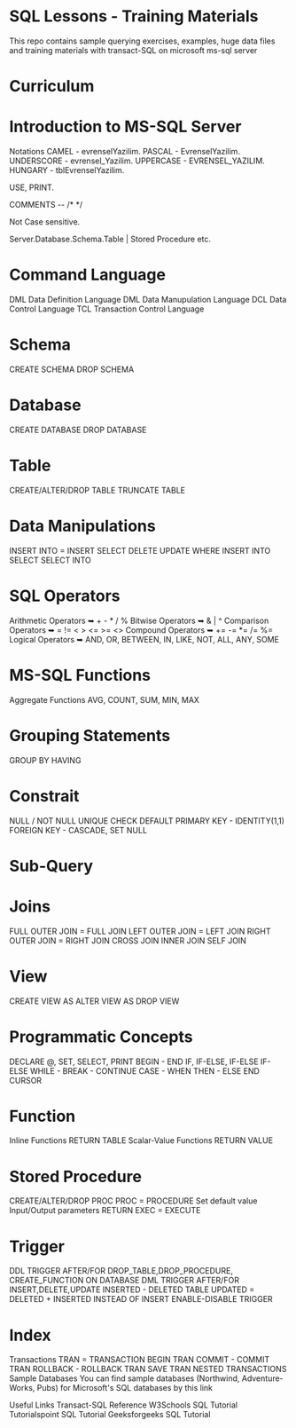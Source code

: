 # SQL Lessons - Training Materials
This repo contains sample querying exercises, examples, huge data files and training materials with transact-SQL on microsoft ms-sql server
# Curriculum
# Introduction to MS-SQL Server

Notations
CAMEL - evrenselYazilim.
PASCAL - EvrenselYazilim.
UNDERSCORE - evrensel_Yazilim.
UPPERCASE - EVRENSEL_YAZILIM.
HUNGARY - tblEvrenselYazilim.

USE, PRINT.

COMMENTS -- /* */

Not Case sensitive.

Server.Database.Schema.Table | Stored Procedure etc.

# Command Language

DML Data Definition Language
DML Data Manupulation Language 
DCL Data Control Language
TCL Transaction Control Language

# Schema
CREATE SCHEMA      DROP SCHEMA

# Database
CREATE DATABASE  DROP DATABASE

# Table
CREATE/ALTER/DROP TABLE
TRUNCATE TABLE

# Data Manipulations
INSERT INTO = INSERT
SELECT
DELETE
UPDATE
WHERE
INSERT INTO SELECT
SELECT INTO

# SQL Operators
Arithmetic Operators ➥ + - * / %
Bitwise Operators ➥ & | ^
Comparison Operators ➥ = != < > <= >= <>
Compound Operators ➥ += -= *= /= %=
Logical Operators ➥ AND, OR, BETWEEN, IN, LIKE, NOT, ALL, ANY, SOME

# MS-SQL Functions
Aggregate Functions
AVG, COUNT, SUM, MIN, MAX
#  Grouping Statements
GROUP BY
HAVING
# Constrait
NULL / NOT NULL
UNIQUE
CHECK
DEFAULT
PRIMARY KEY - IDENTITY(1,1)
FOREIGN KEY - CASCADE, SET NULL
# Sub-Query

# Joins
FULL OUTER JOIN = FULL JOIN
LEFT OUTER JOIN = LEFT JOIN
RIGHT OUTER JOIN = RIGHT JOIN
CROSS JOIN
INNER JOIN
SELF JOIN

# View
CREATE VIEW AS
ALTER VIEW AS
DROP VIEW
 #  Programmatic Concepts
DECLARE @, SET, SELECT, PRINT
BEGIN - END
IF, IF-ELSE, IF-ELSE IF-ELSE
WHILE - BREAK - CONTINUE
CASE - WHEN THEN - ELSE END
CURSOR
#  Function
Inline Functions
RETURN TABLE
Scalar-Value Functions
RETURN VALUE
#  Stored Procedure
CREATE/ALTER/DROP PROC
PROC = PROCEDURE
Set default value
Input/Output parameters
RETURN
EXEC = EXECUTE
#  Trigger
DDL TRIGGER
AFTER/FOR DROP_TABLE,DROP_PROCEDURE, CREATE_FUNCTION
ON DATABASE
DML TRIGGER
AFTER/FOR INSERT,DELETE,UPDATE
INSERTED - DELETED TABLE
UPDATED = DELETED + INSERTED
INSTEAD OF INSERT
ENABLE-DISABLE TRIGGER
#  Index
Transactions
TRAN = TRANSACTION
BEGIN TRAN
COMMIT - COMMIT TRAN
ROLLBACK - ROLLBACK TRAN
SAVE TRAN
NESTED TRANSACTIONS
Sample Databases
You can find sample databases (Northwind, Adventure-Works, Pubs) for Microsoft's SQL databases by this link


Useful Links
Transact-SQL Reference
W3Schools SQL Tutorial
Tutorialspoint SQL Tutorial
Geeksforgeeks SQL Tutorial
